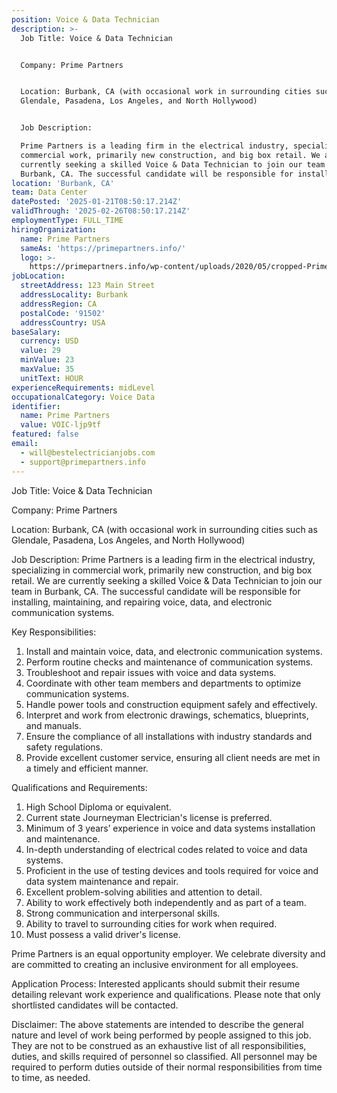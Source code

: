 ```yaml
---
position: Voice & Data Technician
description: >-
  Job Title: Voice & Data Technician


  Company: Prime Partners


  Location: Burbank, CA (with occasional work in surrounding cities such as
  Glendale, Pasadena, Los Angeles, and North Hollywood)


  Job Description:

  Prime Partners is a leading firm in the electrical industry, specializing in
  commercial work, primarily new construction, and big box retail. We are
  currently seeking a skilled Voice & Data Technician to join our team in
  Burbank, CA. The successful candidate will be responsible for installing...
location: 'Burbank, CA'
team: Data Center
datePosted: '2025-01-21T08:50:17.214Z'
validThrough: '2025-02-26T08:50:17.214Z'
employmentType: FULL_TIME
hiringOrganization:
  name: Prime Partners
  sameAs: 'https://primepartners.info/'
  logo: >-
    https://primepartners.info/wp-content/uploads/2020/05/cropped-Prime-Partners-Logo-NO-BG-1-1.png
jobLocation:
  streetAddress: 123 Main Street
  addressLocality: Burbank
  addressRegion: CA
  postalCode: '91502'
  addressCountry: USA
baseSalary:
  currency: USD
  value: 29
  minValue: 23
  maxValue: 35
  unitText: HOUR
experienceRequirements: midLevel
occupationalCategory: Voice Data
identifier:
  name: Prime Partners
  value: VOIC-ljp9tf
featured: false
email:
  - will@bestelectricianjobs.com
  - support@primepartners.info
---
```




Job Title: Voice & Data Technician

Company: Prime Partners

Location: Burbank, CA (with occasional work in surrounding cities such as Glendale, Pasadena, Los Angeles, and North Hollywood)

Job Description:
Prime Partners is a leading firm in the electrical industry, specializing in commercial work, primarily new construction, and big box retail. We are currently seeking a skilled Voice & Data Technician to join our team in Burbank, CA. The successful candidate will be responsible for installing, maintaining, and repairing voice, data, and electronic communication systems.

Key Responsibilities:

1. Install and maintain voice, data, and electronic communication systems.
2. Perform routine checks and maintenance of communication systems.
3. Troubleshoot and repair issues with voice and data systems.
4. Coordinate with other team members and departments to optimize communication systems.
5. Handle power tools and construction equipment safely and effectively.
6. Interpret and work from electronic drawings, schematics, blueprints, and manuals.
7. Ensure the compliance of all installations with industry standards and safety regulations.
8. Provide excellent customer service, ensuring all client needs are met in a timely and efficient manner.

Qualifications and Requirements:

1. High School Diploma or equivalent.
2. Current state Journeyman Electrician's license is preferred.
3. Minimum of 3 years’ experience in voice and data systems installation and maintenance.
4. In-depth understanding of electrical codes related to voice and data systems.
5. Proficient in the use of testing devices and tools required for voice and data system maintenance and repair.
6. Excellent problem-solving abilities and attention to detail.
7. Ability to work effectively both independently and as part of a team.
8. Strong communication and interpersonal skills.
9. Ability to travel to surrounding cities for work when required.
10. Must possess a valid driver's license.

Prime Partners is an equal opportunity employer. We celebrate diversity and are committed to creating an inclusive environment for all employees.

Application Process:
Interested applicants should submit their resume detailing relevant work experience and qualifications. Please note that only shortlisted candidates will be contacted.

Disclaimer: The above statements are intended to describe the general nature and level of work being performed by people assigned to this job. They are not to be construed as an exhaustive list of all responsibilities, duties, and skills required of personnel so classified. All personnel may be required to perform duties outside of their normal responsibilities from time to time, as needed.
